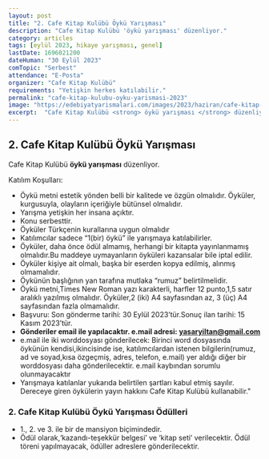 ```yaml
---
layout: post
title: "2. Cafe Kitap Kulübü Öykü Yarışması"
description: "Cafe Kitap Kulübü 'öykü yarışması' düzenliyor."
category: articles
tags: [eylül 2023, hikaye yarışması, genel]
lastDate: 1696021200
dateHuman: "30 Eylül 2023"
comTopic: "Serbest"
attendance: "E-Posta"
organizer: "Cafe Kitap Kulübü"
requirements: "Yetişkin herkes katılabilir."
permalink: "cafe-kitap-kulubu-oyku-yarismasi-2023"
image: "https://edebiyatyarismalari.com/images/2023/haziran/cafe-kitap-kulubu-oyku-yarismasi-2023.jpg"
excerpt:  "Cafe Kitap Kulübü <strong> öykü yarışması </strong> düzenliyor."
---
```


## 2. Cafe Kitap Kulübü Öykü Yarışması
Cafe Kitap Kulübü **öykü yarışması** düzenliyor.  

Katılım Koşulları:
- Öykü metni estetik yönden belli bir kalitede ve özgün olmalıdır. Öyküler, kurgusuyla, olayların içeriğiyle bütünsel olmalıdır. 
- Yarışma yetişkin her insana açıktır.
- Konu serbesttir.
- Öyküler Türkçenin kurallarına uygun olmalıdır
- Katılımcılar sadece “1(bir) öykü” ile yarışmaya katılabilirler.
- Öyküler, daha önce ödül almamış, herhangi bir kitapta yayınlanmamış olmalıdır.Bu maddeye uymayanların öyküleri kazansalar bile iptal edilir.
- Öyküler kişiye ait olmalı, başka bir eserden kopya edilmiş, alınmış olmamalıdır.
- Öykünün başlığının yan tarafına mutlaka “rumuz” belirtilmelidir.
- Öykü metni,Times New Roman yazı karakterli, harfler 12 punto,1,5 satır aralıklı yazılmış olmalıdır. Öyküler,2 (iki) A4 sayfasından az, 3 (üç) A4 sayfasından fazla olmamalıdır.
- Başvuru: Son gönderme tarihi: 30 Eylül 2023’tür.Sonuç ilan tarihi: 15 Kasım 2023’tür.
- **Gönderiler email ile yapılacaktır. e.mail adresi: yasaryiltan@gmail.com**
- e.mail ile iki worddosyası gönderilecek: Birinci word dosyasında öykünün kendisi,ikincisinde ise, katılımcılardan istenen bilgilerin(rumuz, ad ve soyad,kısa özgeçmiş, adres, telefon, e.mail) yer aldığı diğer bir worddosyası daha gönderilecektir. e.mail kaybından sorumlu olunmayacaktır
- Yarışmaya katılanlar yukarıda belirtilen şartları kabul etmiş sayılır. Dereceye giren öykülerin yayın hakkını Cafe Kitap Kulübü kullanabilir."


### 2. Cafe Kitap Kulübü Öykü Yarışması Ödülleri
- 1., 2. ve 3. ile bir de mansiyon biçimindedir.
- Ödül olarak,‘kazandı-teşekkür belgesi’ ve ‘kitap seti’ verilecektir. Ödül töreni yapılmayacak, ödüller adreslere gönderilecektir.
